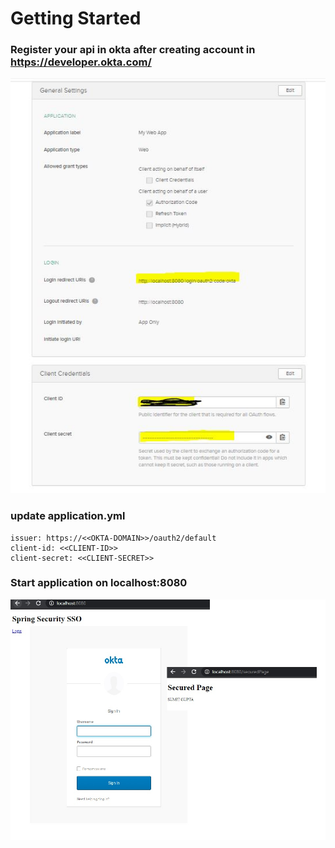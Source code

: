 # Getting Started

### Register your api in okta after creating account in https://developer.okta.com/

<img src="./okta-setup.JPG">

### update application.yml

    issuer: https://<<OKTA-DOMAIN>>/oauth2/default
    client-id: <<CLIENT-ID>>
    client-secret: <<CLIENT-SECRET>>

### Start application on localhost:8080


<img src="./Test_screen.jpg">
